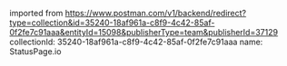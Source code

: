 imported from https://www.postman.com/v1/backend/redirect?type=collection&id=35240-18af961a-c8f9-4c42-85af-0f2fe7c91aaa&entityId=15098&publisherType=team&publisherId=37129
collectionId: 35240-18af961a-c8f9-4c42-85af-0f2fe7c91aaa
name: StatusPage.io